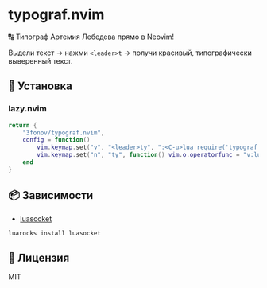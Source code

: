 # typograf.nvim

🔠 Типограф Артемия Лебедева прямо в Neovim!

Выдели текст → нажми `<leader>t` → получи красивый, типографически выверенный текст.

## 🔧 Установка

### lazy.nvim

```lua
return {
	"3fonov/typograf.nvim",
	config = function()
		vim.keymap.set("v", "<leader>ty", ":<C-u>lua require('typograf').typograf()<CR>", { desc = "Типографировать текст" })
        vim.keymap.set("n", "ty", function() vim.o.operatorfunc = "v:lua.require'typograf'.typograf_range" return "g@" end, { expr = true, desc = "Типографировать motion" })
	end
}
```


## 📦 Зависимости

- [luasocket](https://github.com/diegonehab/luasocket)

```bash
luarocks install luasocket
```

## 📄 Лицензия

MIT

